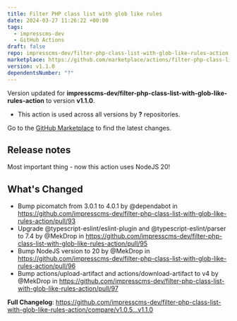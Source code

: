 ```yaml
---
title: Filter PHP class list with glob like rules
date: 2024-03-27 11:26:22 +00:00
tags:
  - impresscms-dev
  - GitHub Actions
draft: false
repo: impresscms-dev/filter-php-class-list-with-glob-like-rules-action
marketplace: https://github.com/marketplace/actions/filter-php-class-list-with-glob-like-rules
version: v1.1.0
dependentsNumber: "?"
---
```



Version updated for **impresscms-dev/filter-php-class-list-with-glob-like-rules-action** to version **v1.1.0**.
- This action is used across all versions by **?** repositories.

Go to the [GitHub Marketplace](https://github.com/marketplace/actions/filter-php-class-list-with-glob-like-rules) to find the latest changes.

## Release notes

Most important thing - now this action uses NodeJS 20! 

## What's Changed
* Bump picomatch from 3.0.1 to 4.0.1 by @dependabot in https://github.com/impresscms-dev/filter-php-class-list-with-glob-like-rules-action/pull/93
* Upgrade @typescript-eslint/eslint-plugin and @typescript-eslint/parser to 7.4 by @MekDrop in https://github.com/impresscms-dev/filter-php-class-list-with-glob-like-rules-action/pull/95
* Bump NodeJS version to 20 by @MekDrop in https://github.com/impresscms-dev/filter-php-class-list-with-glob-like-rules-action/pull/96
* Bump actions/upload-artifact and actions/download-artifact to v4 by @MekDrop in https://github.com/impresscms-dev/filter-php-class-list-with-glob-like-rules-action/pull/97


**Full Changelog**: https://github.com/impresscms-dev/filter-php-class-list-with-glob-like-rules-action/compare/v1.0.5...v1.1.0
